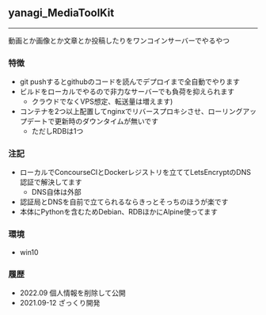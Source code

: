 ## yanagi_MediaToolKit
---
動画とか画像とか文章とか投稿したりをワンコインサーバーでやるやつ 


### 特徴
- git pushするとgithubのコードを読んでデプロイまで全自動でやります
- ビルドをローカルでやるので非力なサーバーでも負荷を抑えられます
  - クラウドでなくVPS想定、転送量は増えます)
- コンテナを2つ以上配置してnginxでリバースプロキシさせ、ローリングアップデートで更新時のダウンタイムが無いです
  - ただしRDBは1つ

### 注記
- ローカルでConcourseCIとDockerレジストリを立ててLetsEncryptのDNS認証で解決してます
  - DNS自体は外部
- 認証局とDNSを自前で立てられるならきっとそっちのほうが楽です
- 本体にPythonを含むためDebian、RDBほかにAlpine使ってます

### 環境
- win10

### 履歴
- 2022.09 個人情報を削除して公開
- 2021.09-12 ざっくり開発
